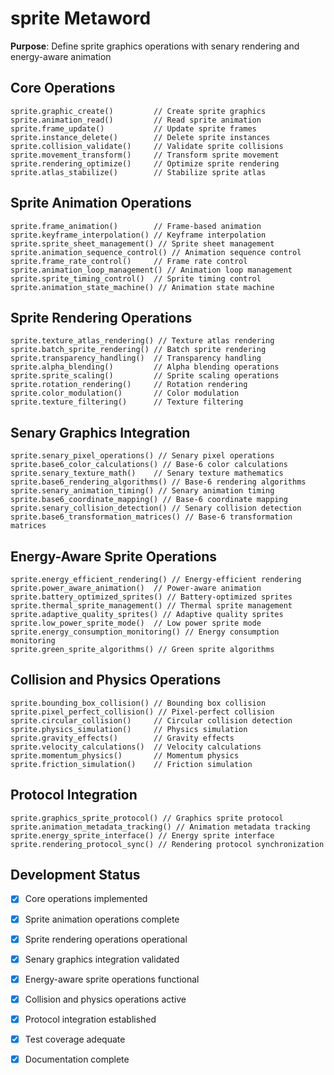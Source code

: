# sprite Metaword

**Purpose**: Define sprite graphics operations with senary rendering and energy-aware animation

## Core Operations

```hyphos
sprite.graphic_create()         // Create sprite graphics
sprite.animation_read()         // Read sprite animation
sprite.frame_update()           // Update sprite frames
sprite.instance_delete()        // Delete sprite instances
sprite.collision_validate()     // Validate sprite collisions
sprite.movement_transform()     // Transform sprite movement
sprite.rendering_optimize()     // Optimize sprite rendering
sprite.atlas_stabilize()        // Stabilize sprite atlas
```

## Sprite Animation Operations

```hyphos
sprite.frame_animation()        // Frame-based animation
sprite.keyframe_interpolation() // Keyframe interpolation
sprite.sprite_sheet_management() // Sprite sheet management
sprite.animation_sequence_control() // Animation sequence control
sprite.frame_rate_control()     // Frame rate control
sprite.animation_loop_management() // Animation loop management
sprite.sprite_timing_control()  // Sprite timing control
sprite.animation_state_machine() // Animation state machine
```

## Sprite Rendering Operations

```hyphos
sprite.texture_atlas_rendering() // Texture atlas rendering
sprite.batch_sprite_rendering() // Batch sprite rendering
sprite.transparency_handling()  // Transparency handling
sprite.alpha_blending()         // Alpha blending operations
sprite.sprite_scaling()         // Sprite scaling operations
sprite.rotation_rendering()     // Rotation rendering
sprite.color_modulation()       // Color modulation
sprite.texture_filtering()      // Texture filtering
```

## Senary Graphics Integration

```hyphos
sprite.senary_pixel_operations() // Senary pixel operations
sprite.base6_color_calculations() // Base-6 color calculations
sprite.senary_texture_math()    // Senary texture mathematics
sprite.base6_rendering_algorithms() // Base-6 rendering algorithms
sprite.senary_animation_timing() // Senary animation timing
sprite.base6_coordinate_mapping() // Base-6 coordinate mapping
sprite.senary_collision_detection() // Senary collision detection
sprite.base6_transformation_matrices() // Base-6 transformation matrices
```

## Energy-Aware Sprite Operations

```hyphos
sprite.energy_efficient_rendering() // Energy-efficient rendering
sprite.power_aware_animation()  // Power-aware animation
sprite.battery_optimized_sprites() // Battery-optimized sprites
sprite.thermal_sprite_management() // Thermal sprite management
sprite.adaptive_quality_sprites() // Adaptive quality sprites
sprite.low_power_sprite_mode()  // Low power sprite mode
sprite.energy_consumption_monitoring() // Energy consumption monitoring
sprite.green_sprite_algorithms() // Green sprite algorithms
```

## Collision and Physics Operations

```hyphos
sprite.bounding_box_collision() // Bounding box collision
sprite.pixel_perfect_collision() // Pixel-perfect collision
sprite.circular_collision()     // Circular collision detection
sprite.physics_simulation()     // Physics simulation
sprite.gravity_effects()        // Gravity effects
sprite.velocity_calculations()  // Velocity calculations
sprite.momentum_physics()       // Momentum physics
sprite.friction_simulation()    // Friction simulation
```

## Protocol Integration

```hyphos
sprite.graphics_sprite_protocol() // Graphics sprite protocol
sprite.animation_metadata_tracking() // Animation metadata tracking
sprite.energy_sprite_interface() // Energy sprite interface
sprite.rendering_protocol_sync() // Rendering protocol synchronization
```

## Development Status

- [x] Core operations implemented
- [x] Sprite animation operations complete
- [x] Sprite rendering operations operational
- [x] Senary graphics integration validated
- [x] Energy-aware sprite operations functional
- [x] Collision and physics operations active
- [x] Protocol integration established
- [x] Test coverage adequate
- [x] Documentation complete

